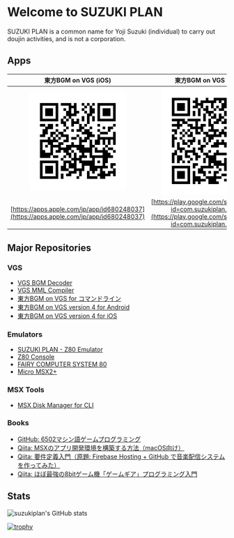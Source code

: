 # Welcome to SUZUKI PLAN

SUZUKI PLAN is a common name for Yoji Suzuki (individual) to carry out doujin activities, and is not a corporation.

## Apps

|東方BGM on VGS (iOS)|東方BGM on VGS (Android)|
|:-:|:-:|
|![QR(iOS)](tohovgs-ios.png)|![QR(Android)](tohovgs-android.png)|
|[https://apps.apple.com/jp/app/id680248037](https://apps.apple.com/jp/app/id680248037)|[https://play.google.com/store/apps/details?id=com.suzukiplan.TOHOVGS](https://play.google.com/store/apps/details?id=com.suzukiplan.TOHOVGS)|

## Major Repositories

### VGS

- [VGS BGM Decoder](https://github.com/suzukiplan/vgs-bgm-decoder)
- [VGS MML Compiler](https://github.com/suzukiplan/vgs-mml-compiler)
- [東方BGM on VGS for コマンドライン](https://github.com/suzukiplan/tohovgs-cli)
- [東方BGM on VGS version 4 for Android](https://github.com/suzukiplan/tohovgs4-android)
- [東方BGM on VGS version 4 for iOS](https://github.com/suzukiplan/tohovgs4-ios)

### Emulators

- [SUZUKI PLAN - Z80 Emulator](https://github.com/suzukiplan/z80)
- [Z80 Console](https://github.com/suzukiplan/z80-console)
- [FAIRY COMPUTER SYSTEM 80](https://github.com/suzukiplan/fcs80)
- [Micro MSX2+](https://github.com/suzukiplan/micro-msx2p)

### MSX Tools

- [MSX Disk Manager for CLI](https://github.com/suzukiplan/msx-disk-manager-cli)

### Books

- [GitHub: 6502マシン語ゲームプログラミング](https://github.com/suzukiplan/mgp-fc)
- [Qiita: MSXのアプリ開発環境を構築する方法（macOS向け）](https://qiita.com/suzukiplan/items/b369d3f9b41be55b247e)
- [Qiita: 要件定義入門（原題: Firebase Hosting + GitHub で音楽配信システムを作ってみた）](https://qiita.com/suzukiplan/items/8ba8f135da8a7749fb0a)
- [Qiita: ほぼ最強の8bitゲーム機「ゲームギア」プログラミング入門](https://qiita.com/suzukiplan/items/4388874cacef18873db2)

## Stats

![suzukiplan's GitHub stats](https://github-readme-stats.vercel.app/api?username=suzukiplan&count_private=true&show_icons=true&theme=dark)

[![trophy](https://github-profile-trophy.vercel.app/?username=suzukiplan&theme=onedark)](https://github.com/suzukiplan/github-profile-trophy)


